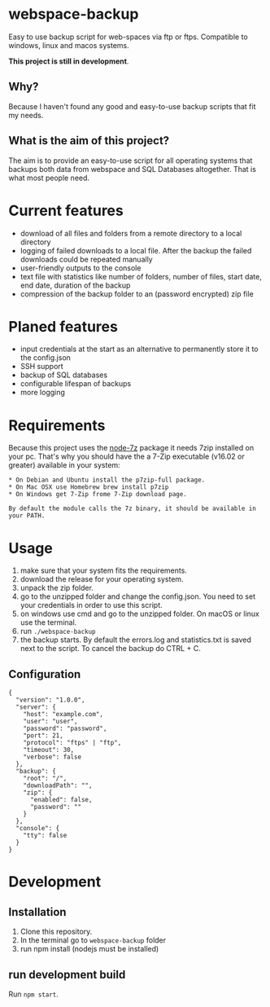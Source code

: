 # webspace-backup
Easy to use backup script for web-spaces via ftp or ftps. Compatible to windows, linux and macos systems.

**This project is still in development**.

## Why?
Because I haven't found any good and easy-to-use backup scripts that fit my needs.

## What is the aim of this project?
The aim is to provide an easy-to-use script for all operating systems that backups both data from webspace and SQL Databases altogether. That is what most people need.

# Current features
* download of all files and folders from a remote directory to a local directory
* logging of failed downloads to a local file. After the backup the failed downloads could be repeated manually
* user-friendly outputs to the console
* text file with statistics like number of folders, number of files, start date, end date, duration of the backup
* compression of the backup folder to an (password encrypted) zip file

# Planed features
* input credentials at the start as an alternative to permanently store it to the config.json
* SSH support
* backup of SQL databases
* configurable lifespan of backups
* more logging

# Requirements
Because this project uses the <a href="https://www.npmjs.com/package/node-7z" target="_blank">node-7z</a> package it needs 7zip installed on your pc.
That's why you should have the a 7-Zip executable (v16.02 or greater) available in your system:

    * On Debian and Ubuntu install the p7zip-full package.
    * On Mac OSX use Homebrew brew install p7zip
    * On Windows get 7-Zip frome 7-Zip download page.
    
    By default the module calls the 7z binary, it should be available in your PATH.

# Usage
1. make sure that your system fits the requirements.
2. download the release for your operating system.
3. unpack the zip folder.
4. go to the unzipped folder and change the config.json. You need to set your credentials in order to use this script.
5. on windows use cmd and go to the unzipped folder. On macOS or linux use the terminal.
6. run `./webspace-backup`
7. the backup starts. By default the errors.log and statistics.txt is saved next to the script. To cancel the backup do CTRL + C.

## Configuration
    {
      "version": "1.0.0",
      "server": {
        "host": "example.com",
        "user": "user",
        "password": "password",
        "port": 21,
        "protocol": "ftps" | "ftp",
        "timeout": 30,
        "verbose": false
      },
      "backup": {
        "root": "/",
        "downloadPath": "",
        "zip": {
          "enabled": false,
          "password": ""
        }
      },
      "console": {
        "tty": false
      }
    }


# Development

## Installation
1. Clone this repository.
2. In the terminal go to `webspace-backup` folder
3. run npm install (nodejs must be installed)

## run development build

Run `npm start`.
